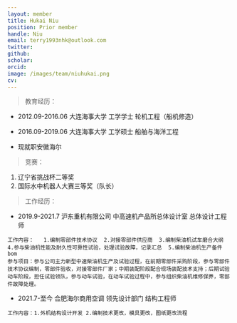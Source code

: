 ```yaml
---
layout: member
title: Hukai Niu
position: Prior member
handle: Niu
email: terry1993nhk@outlook.com
twitter: 
github: 
scholar:
orcid: 
image: /images/team/niuhukai.png
cv: 
---
```


> 教育经历：

- 2012.09-2016.06 大连海事大学 工学学士 轮机工程（船机修造）
- 2016.09-2019.06 大连海事大学 工学硕士 船舶与海洋工程

- 现就职安徽海尔


> 竞赛：

1. 辽宁省挑战杯二等奖   
2. 国际水中机器人大赛三等奖（队长）

> 工作经历：

- 2019.9-2021.7 沪东重机有限公司	中高速机产品所总体设计室 总体设计工程师

```
工作内容：	1.编制零部件技术协议  2.对接零部件供应商  3.编制柴油机试车磨合大纲  4.参与柴油机性能及耐久性可靠性试验，处理试验故障，记录汇总  5.编制柴油机生产备件bom
参与项目：参与公司主力新型中速柴油机生产及试验过程，在前期零部件采购阶段，参与零部件技术协议编制，零部件验收，对接零部件厂家；中期装配阶段配合现场装配技术支持；后期试验动车阶段，担任试验领队，参与动车试验，在动车试验过程中，参与组织柴油机维修保养，零部件故障处理。
```

- 2021.7-至今 合肥海尔商用空调 领先设计部门 结构工程师

```
工作内容：1.外机结构设计开发 2.编制技术更改，模具更改，图纸更改流程
```

